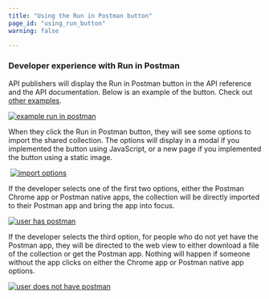 ```yaml
---
title: "Using the Run in Postman button"
page_id: "using_run_button"
warning: false

---
```


### Developer experience with Run in Postman

API publishers will display the Run in Postman button in the API reference and the API documentation. Below is an example of the button. Check out [other examples](https://www.postman.com/integrations/run-button).

 [![example run in postman](https://assets.postman.com/postman-docs/59131401.png)](https://assets.postman.com/postman-docs/59131401.png)  

When they click the Run in Postman button, they will see some options to import the shared collection. The options will display in a modal if you implemented the button using JavaScript, or a new page if you implemented the button using a static image.

 [![import options](https://www.postman.com/img/v1/docs/run_btn_ux/run_btn_ux_2.png)](https://www.postman.com/img/v1/docs/run_btn_ux/run_btn_ux_2.png)

If the developer selects one of the first two options, either the Postman Chrome app or Postman native apps, the collection will be directly imported to their Postman app and bring the app into focus.

 [![user has postman](https://www.postman.com/img/v1/docs/run_btn_ux/run_btn_ux_3.png)](https://www.postman.com/img/v1/docs/run_btn_ux/run_btn_ux_3.png)

If the developer selects the third option, for people who do not yet have the Postman app, they will be directed to the web view to either download a file of the collection or get the Postman app. Nothing will happen if someone without the app clicks on either the Chrome app or Postman native app options. 

 [![user does not have postman](https://www.postman.com/img/v1/docs/run_btn_ux/run_btn_ux_4.png)](https://www.postman.com/img/v1/docs/run_btn_ux/run_btn_ux_4.png)
